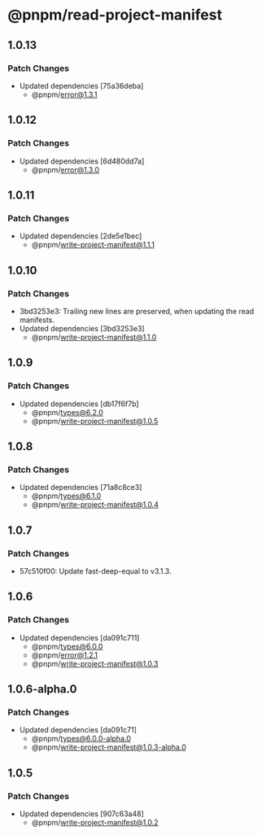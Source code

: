 # @pnpm/read-project-manifest

## 1.0.13

### Patch Changes

- Updated dependencies [75a36deba]
  - @pnpm/error@1.3.1

## 1.0.12

### Patch Changes

- Updated dependencies [6d480dd7a]
  - @pnpm/error@1.3.0

## 1.0.11

### Patch Changes

- Updated dependencies [2de5e1bec]
  - @pnpm/write-project-manifest@1.1.1

## 1.0.10

### Patch Changes

- 3bd3253e3: Trailing new lines are preserved, when updating the read manifests.
- Updated dependencies [3bd3253e3]
  - @pnpm/write-project-manifest@1.1.0

## 1.0.9

### Patch Changes

- Updated dependencies [db17f6f7b]
  - @pnpm/types@6.2.0
  - @pnpm/write-project-manifest@1.0.5

## 1.0.8

### Patch Changes

- Updated dependencies [71a8c8ce3]
  - @pnpm/types@6.1.0
  - @pnpm/write-project-manifest@1.0.4

## 1.0.7

### Patch Changes

- 57c510f00: Update fast-deep-equal to v3.1.3.

## 1.0.6

### Patch Changes

- Updated dependencies [da091c711]
  - @pnpm/types@6.0.0
  - @pnpm/error@1.2.1
  - @pnpm/write-project-manifest@1.0.3

## 1.0.6-alpha.0

### Patch Changes

- Updated dependencies [da091c71]
  - @pnpm/types@6.0.0-alpha.0
  - @pnpm/write-project-manifest@1.0.3-alpha.0

## 1.0.5

### Patch Changes

- Updated dependencies [907c63a48]
  - @pnpm/write-project-manifest@1.0.2
